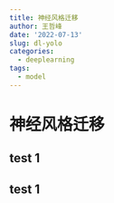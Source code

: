 ```yaml
---
title: 神经风格迁移
author: 王哲峰
date: '2022-07-13'
slug: dl-yolo
categories:
  - deeplearning
tags:
  - model
---
```


神经风格迁移
=========================


test 1
-------



test 1
-------